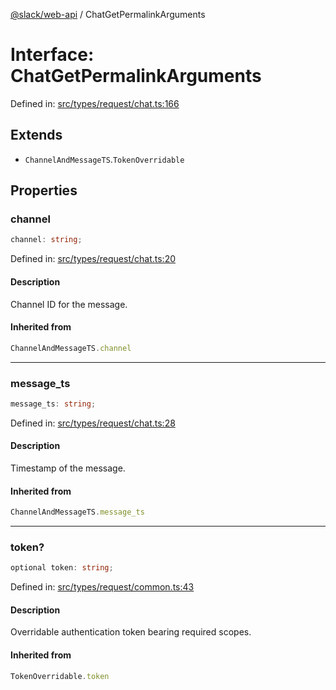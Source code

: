[@slack/web-api](../index.md) / ChatGetPermalinkArguments

# Interface: ChatGetPermalinkArguments

Defined in: [src/types/request/chat.ts:166](https://github.com/slackapi/node-slack-sdk/blob/main/packages/web-api/src/types/request/chat.ts#L166)

## Extends

- `ChannelAndMessageTS`.`TokenOverridable`

## Properties

### channel

```ts
channel: string;
```

Defined in: [src/types/request/chat.ts:20](https://github.com/slackapi/node-slack-sdk/blob/main/packages/web-api/src/types/request/chat.ts#L20)

#### Description

Channel ID for the message.

#### Inherited from

```ts
ChannelAndMessageTS.channel
```

***

### message\_ts

```ts
message_ts: string;
```

Defined in: [src/types/request/chat.ts:28](https://github.com/slackapi/node-slack-sdk/blob/main/packages/web-api/src/types/request/chat.ts#L28)

#### Description

Timestamp of the message.

#### Inherited from

```ts
ChannelAndMessageTS.message_ts
```

***

### token?

```ts
optional token: string;
```

Defined in: [src/types/request/common.ts:43](https://github.com/slackapi/node-slack-sdk/blob/main/packages/web-api/src/types/request/common.ts#L43)

#### Description

Overridable authentication token bearing required scopes.

#### Inherited from

```ts
TokenOverridable.token
```
